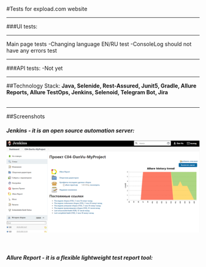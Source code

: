 #Tests for expload.com website
___
###UI tests:
___
Main page tests
-Changing language EN/RU test
-ConsoleLog should not have any errors test
___
###API tests:
-Not yet
___
##Technology Stack: 
**Java, Selenide, Rest-Assured, Junit5, Gradle, Allure Reports, Allure TestOps, Jenkins, Selenoid, Telegram Bot, Jira**
<br><br>
___
##Screenshots 
#### *Jenkins - it is an open source automation server:*
![selenoid_screenshot](src/test/resources/images/Jenkins.png)
<br />
<br />
<br />

#### *Allure Report - it is a flexible lightweight test report tool:*





